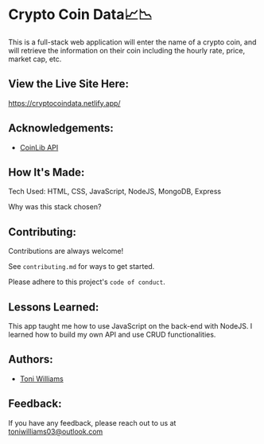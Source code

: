 # Crypto Coin Data📈📉

This is a full-stack web application will enter the name of a crypto coin, and will retrieve the information on their coin including the hourly rate, price, market cap, etc.

## View the Live Site Here: 
https://cryptocoindata.netlify.app/

## Acknowledgements:
 - [CoinLib API](https://coinlib.io/apidocs)

## How It's Made:
Tech Used: HTML, CSS, JavaScript, NodeJS, MongoDB, Express

Why was this stack chosen?


## Contributing:

Contributions are always welcome!

See `contributing.md` for ways to get started.

Please adhere to this project's `code of conduct`.

## Lessons Learned:
This app taught me how to use JavaScript on the back-end with NodeJS. I learned how to build my own API and use CRUD functionalities.

## Authors:

- [Toni Williams](https://www.github.com/toniwilliams1)

## Feedback:

If you have any feedback, please reach out to us at toniwilliams03@outlook.com
